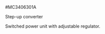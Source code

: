 <!--- PrjInfo ---> <!--- Please remove this line after manually editing --->
<!--- 00a56be08b96043df9e37d6aff7b6990 --->
<!--- Created:20170111-16:38: ---> 
<!--- Author:Mlab: ---> 
<!--- AuthorEmail:mlab@mlab.cz: ---> 
<!--- Tags:imported: ---> 
<!--- Ust:None: ---> 
<!--- Name:MC3406301A: --->
#MC3406301A 
<!--- LongName --->
Step-up converter
<!--- ELongName ---> 

<!--- Lead --->
Switched power unit with adjustable regulator.
<!--- ELead ---> 


​
​
<!--- Description --->
<!--- EDescription --->
<!--- Content --->
<!--- EContent --->
            